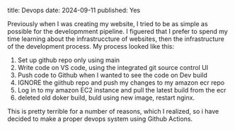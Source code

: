 title: Devops
date: 2024-09-11
published: Yes

Previously when I was creating my website, I tried to be as simple as possible for the developmment pipeline. I figuered that I prefer to spend my time learning about the infrastruccture of websites, then the infrastructure of the development process. My process looked like this:

1. Set up github repo only using main
2. Write code on VS code, using the integrated git source control UI
3. Push code to Github when I wanted to see the code on Dev build
4. IGNORE the giithub repo and push my changes to my amazon ecr repo 
5. Log in to my amazon EC2 instance and pull the latest build from the ecr
6. deleted old doker build, buld using new image, restart nginx.

This is pretty terrible for a number of reasons, which I realized, so i have decided to make a proper devops system using Github Actions.

